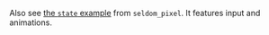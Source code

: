 Also see
[the `state` example](https://github.com/Seldom-SE/seldom_pixel/blob/main/examples/state.rs)
from `seldom_pixel`. It features input and animations.
